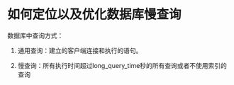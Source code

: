 # 如何定位以及优化数据库慢查询

数据库中查询方式：

1. 通用查询：建立的客户端连接和执行的语句。

2. 慢查询：所有执行时间超过long_query_time秒的所有查询或者不使用索引的查询



